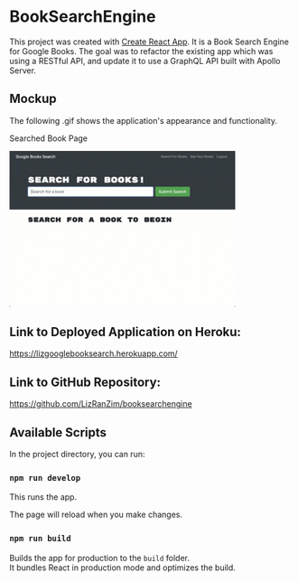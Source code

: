 # BookSearchEngine

This project was created with [Create React App](https://github.com/facebook/create-react-app). It is a Book Search Engine for Google Books. The goal was to refactor the existing app which was using a RESTful API, and update it to use a GraphQL API built with Apollo Server. 


## Mockup

The following .gif shows the application's appearance and functionality.

Searched Book Page

<img src=".\Assets\21-mern-homework-demo-01.gif" width="400"> 

## Link to Deployed Application on Heroku:
https://lizgooglebooksearch.herokuapp.com/

## Link to GitHub Repository:
https://github.com/LizRanZim/booksearchengine



## Available Scripts

In the project directory, you can run:

### `npm run develop`

This runs the app.

The page will reload when you make changes.


### `npm run build`

Builds the app for production to the `build` folder.\
It bundles React in production mode and optimizes the build.

